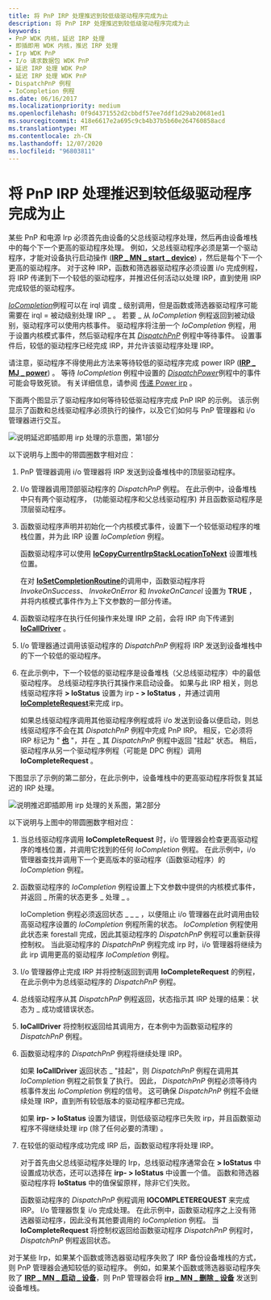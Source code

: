 ```yaml
---
title: 将 PnP IRP 处理推迟到较低级驱动程序完成为止
description: 将 PnP IRP 处理推迟到较低级驱动程序完成为止
keywords:
- PnP WDK 内核，延迟 IRP 处理
- 即插即用 WDK 内核，推迟 IRP 处理
- Irp WDK PnP
- I/o 请求数据包 WDK PnP
- 延迟 IRP 处理 WDK PnP
- 延迟 IRP 处理 WDK PnP
- DispatchPnP 例程
- IoCompletion 例程
ms.date: 06/16/2017
ms.localizationpriority: medium
ms.openlocfilehash: 0f9d4371552d2cbbdf57ee7ddf1d29ab20681ed1
ms.sourcegitcommit: 418e6617e2a695c9cb4b37b5b60e264760858acd
ms.translationtype: MT
ms.contentlocale: zh-CN
ms.lasthandoff: 12/07/2020
ms.locfileid: "96803811"
---
```

# <a name="postponing-pnp-irp-processing-until-lower-drivers-finish"></a>将 PnP IRP 处理推迟到较低级驱动程序完成为止





某些 PnP 和电源 Irp 必须首先由设备的父总线驱动程序处理，然后再由设备堆栈中的每个下一个更高的驱动程序处理。 例如，父总线驱动程序必须是第一个驱动程序，才能对设备执行启动操作 ([**IRP \_ MN \_ start \_ device**](./irp-mn-start-device.md)) ，然后是每个下一个更高的驱动程序。 对于这种 IRP，函数和筛选器驱动程序必须设置 i/o 完成例程，将 IRP 传递到下一个较低的驱动程序，并推迟任何活动以处理 IRP，直到使用 IRP 完成较低的驱动程序。

[*IoCompletion*](/windows-hardware/drivers/ddi/wdm/nc-wdm-io_completion_routine)例程可以在 irql 调度 \_ 级别调用，但是函数或筛选器驱动程序可能需要在 irql = 被动级别处理 IRP \_ 。 若要 \_ 从 *IoCompletion* 例程返回到被动级别，驱动程序可以使用内核事件。 驱动程序将注册一个 *IoCompletion* 例程，用于设置内核模式事件，然后驱动程序在其 [*DispatchPnP*](/windows-hardware/drivers/ddi/wdm/nc-wdm-driver_dispatch) 例程中等待事件。 设置事件后，较低的驱动程序已经完成 IRP，并允许该驱动程序处理 IRP。

请注意，驱动程序不得使用此方法来等待较低的驱动程序完成 power IRP ([**IRP \_ MJ \_ power**](./irp-mj-power.md)) 。 等待 *IoCompletion* 例程中设置的 [*DispatchPower*](/windows-hardware/drivers/ddi/wdm/nc-wdm-driver_dispatch)例程中的事件可能会导致死锁。 有关详细信息，请参阅 [传递 Power irp](passing-power-irps.md) 。

下面两个图显示了驱动程序如何等待较低驱动程序完成 PnP IRP 的示例。 该示例显示了函数和总线驱动程序必须执行的操作，以及它们如何与 PnP 管理器和 i/o 管理器进行交互。

![说明延迟即插即用 irp 处理的示意图，第1部分](images/delay1.png)

以下说明与上图中的带圆圈数字相对应：

1.  PnP 管理器调用 i/o 管理器将 IRP 发送到设备堆栈中的顶层驱动程序。

2.  I/o 管理器调用顶部驱动程序的 *DispatchPnP* 例程。 在此示例中，设备堆栈中只有两个驱动程序， (功能驱动程序和父总线驱动程序) 并且函数驱动程序是顶层驱动程序。

3.  函数驱动程序声明并初始化一个内核模式事件，设置下一个较低驱动程序的堆栈位置，并为此 IRP 设置 *IoCompletion* 例程。

    函数驱动程序可以使用 [**IoCopyCurrentIrpStackLocationToNext**](/windows-hardware/drivers/ddi/wdm/nf-wdm-iocopycurrentirpstacklocationtonext) 设置堆栈位置。

    在对 [**IoSetCompletionRoutine**](/windows-hardware/drivers/ddi/wdm/nf-wdm-iosetcompletionroutine)的调用中，函数驱动程序将 *InvokeOnSuccess*、 *InvokeOnError* 和 *InvokeOnCancel* 设置为 **TRUE** ，并将内核模式事件作为上下文参数的一部分传递。

4.  函数驱动程序在执行任何操作来处理 IRP 之前，会将 IRP 向下传递到 [**IoCallDriver**](/windows-hardware/drivers/ddi/wdm/nf-wdm-iocalldriver) 。

5.  I/o 管理器通过调用该驱动程序的 *DispatchPnP* 例程将 IRP 发送到设备堆栈中的下一个较低的驱动程序。

6.  在此示例中，下一个较低的驱动程序是设备堆栈（父总线驱动程序）中的最低驱动程序。 总线驱动程序执行其操作来启动设备。 如果与此 IRP 相关，则总线驱动程序将 **&gt; IoStatus** 设置为 irp **- &gt; IoStatus** ，并通过调用 [**IoCompleteRequest**](/windows-hardware/drivers/ddi/wdm/nf-wdm-iocompleterequest)来完成 irp。

    如果总线驱动程序调用其他驱动程序例程或将 i/o 发送到设备以便启动，则总线驱动程序不会在其 *DispatchPnP* 例程中完成 PnP IRP。 相反，它必须将 IRP 标记为 " [**也**](/windows-hardware/drivers/ddi/wdm/nf-wdm-iomarkirppending) "，并在 \_ 其 *DispatchPnP* 例程中返回 "挂起" 状态。 稍后，驱动程序从另一个驱动程序例程（可能是 DPC 例程）调用 **IoCompleteRequest** 。

下图显示了示例的第二部分，在此示例中，设备堆栈中的更高驱动程序将恢复其延迟的 IRP 处理。

![说明推迟即插即用 irp 处理的关系图，第2部分](images/delay2.png)

以下说明与上图中的带圆圈数字相对应：

1.  当总线驱动程序调用 **IoCompleteRequest** 时，i/o 管理器会检查更高驱动程序的堆栈位置，并调用它找到的任何 *IoCompletion* 例程。 在此示例中，i/o 管理器查找并调用下一个更高版本的驱动程序（函数驱动程序）的 *IoCompletion* 例程。

2.  函数驱动程序的 *IoCompletion* 例程设置上下文参数中提供的内核模式事件，并返回 \_ 所需的状态更多 \_ 处理 \_ 。

    IoCompletion 例程必须返回状态 \_ \_ \_ ，以便阻止 i/o 管理器在此时调用由较高驱动程序设置的 *IoCompletion* 例程所需的状态。 *IoCompletion* 例程使用此状态来 forestall 完成，因此其驱动程序的 *DispatchPnP* 例程可以重新获得控制权。 当此驱动程序的 *DispatchPnP* 例程完成 irp 时，i/o 管理器将继续为此 irp 调用更高的驱动程序 *IoCompletion* 例程。

3.  I/o 管理器停止完成 IRP 并将控制返回到调用 **IoCompleteRequest** 的例程，在此示例中为总线驱动程序的 *DispatchPnP* 例程。

4.  总线驱动程序从其 *DispatchPnP* 例程返回，状态指示其 IRP 处理的结果：状态为 \_ 成功或错误状态。

5.  **IoCallDriver** 将控制权返回给其调用方，在本例中为函数驱动程序的 *DispatchPnP* 例程。

6.  函数驱动程序的 *DispatchPnP* 例程将继续处理 IRP。

    如果 **IoCallDriver** 返回状态 \_ "挂起"，则 *DispatchPnP* 例程在调用其 *IoCompletion* 例程之前恢复了执行。 因此， *DispatchPnP* 例程必须等待内核事件发出 *IoCompletion* 例程的信号。 这可确保 *DispatchPnP* 例程不会继续处理 IRP，直到所有较低版本的驱动程序都已完成。

    如果 **irp- &gt; IoStatus** 设置为错误，则低级驱动程序已失败 irp，并且函数驱动程序不得继续处理 irp (除了任何必要的清理) 。

7.  在较低的驱动程序成功完成 IRP 后，函数驱动程序将处理 IRP。

    对于首先由父总线驱动程序处理的 Irp，总线驱动程序通常会在 **&gt; IoStatus** 中设置成功状态，还可以选择在 **irp- &gt; IoStatus** 中设置一个值。 函数和筛选器驱动程序将 **IoStatus** 中的值保留原样，除非它们失败。

    函数驱动程序的 *DispatchPnP* 例程调用 **IOCOMPLETEREQUEST** 来完成 IRP。 I/o 管理器恢复 i/o 完成处理。 在此示例中，函数驱动程序之上没有筛选器驱动程序，因此没有其他要调用的 *IoCompletion* 例程。 当 **IoCompleteRequest** 将控制权返回给函数驱动程序 *DispatchPnP* 例程时， *DispatchPnP* 例程返回状态。

对于某些 Irp，如果某个函数或筛选器驱动程序失败了 IRP 备份设备堆栈的方式，则 PnP 管理器会通知较低的驱动程序。 例如，如果某个函数或筛选器驱动程序失败了 [**IRP \_ MN \_ 启动 \_ 设备**](./irp-mn-start-device.md)，则 PnP 管理器会将 [**irp \_ MN \_ 删除 \_ 设备**](./irp-mn-remove-device.md) 发送到设备堆栈。

 


